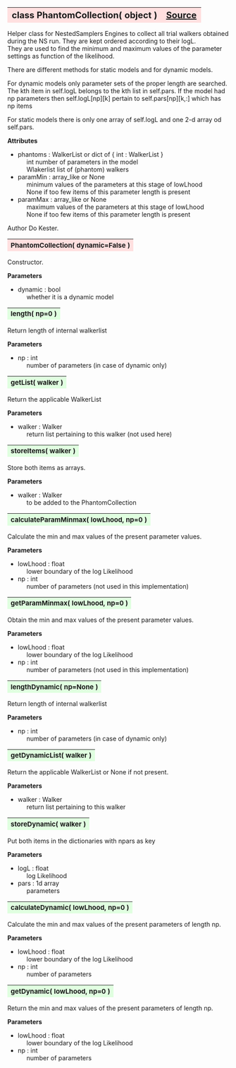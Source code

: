 ---
---
<br><br>

<a name="PhantomCollection"></a>
<table><thead style="background-color:#FFE0E0; width:100%; font-size:20px"><tr><th style="text-align:left">
<strong>class PhantomCollection(</strong> object )</th><th style="text-align:right"><a href=https://github.com/dokester/BayesicFitting/blob/master/BayesicFitting/source/PhantomCollection.py target=_blank>Source</a></th></tr></thead></table>

Helper class for NestedSamplers Engines to collect all trial walkers
obtained during the NS run. They are kept ordered according to their logL.  
They are used to find the minimum and maximum values 
of the parameter settings as function of the likelihood. 

There are different methods for static models and for dynamic models. 

For dynamic models only parameter sets of the proper length are searched.
The kth item in self.logL belongs to the kth list in self.pars.
If the model had np parameters then self.logL[np][k] pertain to 
self.pars[np][k,:] which has np items

For static models there is only one array of self.logL and one 2-d array 
od self.pars.

<b>Attributes</b>

* phantoms  :  WalkerList or dict of { int : WalkerList }
<br>&nbsp;&nbsp;&nbsp;&nbsp; int         number of parameters in the model
<br>&nbsp;&nbsp;&nbsp;&nbsp; Wlakerlist  list of (phantom) walkers
* paramMin  :  array_like or None
<br>&nbsp;&nbsp;&nbsp;&nbsp; minimum values of the parameters at this stage of lowLhood
<br>&nbsp;&nbsp;&nbsp;&nbsp; None if too few items of this parameter length is present
* paramMax  :  array_like or None
<br>&nbsp;&nbsp;&nbsp;&nbsp; maximum values of the parameters at this stage of lowLhood
<br>&nbsp;&nbsp;&nbsp;&nbsp; None if too few items of this parameter length is present


Author       Do Kester.


<a name="PhantomCollection"></a>
<table><thead style="background-color:#FFE0E0; width:100%; font-size:15px"><tr><th style="text-align:left">
<strong>PhantomCollection(</strong> dynamic=False )
</th></tr></thead></table>

Constructor.

<b>Parameters</b>

* dynamic  :  bool
<br>&nbsp;&nbsp;&nbsp;&nbsp; whether it is a dynamic model

<a name="length"></a>
<table><thead style="background-color:#E0FFE0; width:100%; font-size:15px"><tr><th style="text-align:left">
<strong>length(</strong> np=0 ) 
</th></tr></thead></table>
Return length of internal walkerlist

<b>Parameters</b>

* np  :  int
<br>&nbsp;&nbsp;&nbsp;&nbsp; number of parameters (in case of dynamic only)

<a name="getList"></a>
<table><thead style="background-color:#E0FFE0; width:100%; font-size:15px"><tr><th style="text-align:left">
<strong>getList(</strong> walker ) 
</th></tr></thead></table>
Return the applicable WalkerList

<b>Parameters</b>

* walker  :  Walker
<br>&nbsp;&nbsp;&nbsp;&nbsp; return list pertaining to this walker (not used here)

<a name="storeItems"></a>
<table><thead style="background-color:#E0FFE0; width:100%; font-size:15px"><tr><th style="text-align:left">
<strong>storeItems(</strong> walker ) 
</th></tr></thead></table>
Store both items as arrays.

<b>Parameters</b>

* walker  :  Walker
<br>&nbsp;&nbsp;&nbsp;&nbsp; to be added to the PhantomCollection

<a name="calculateParamMinmax"></a>
<table><thead style="background-color:#E0FFE0; width:100%; font-size:15px"><tr><th style="text-align:left">
<strong>calculateParamMinmax(</strong> lowLhood, np=0 )
</th></tr></thead></table>
Calculate the min and max values of the present parameter values.

<b>Parameters</b>

* lowLhood  :  float
<br>&nbsp;&nbsp;&nbsp;&nbsp; lower boundary of the log Likelihood
* np  :  int
<br>&nbsp;&nbsp;&nbsp;&nbsp; number of parameters (not used in this implementation)


<a name="getParamMinmax"></a>
<table><thead style="background-color:#E0FFE0; width:100%; font-size:15px"><tr><th style="text-align:left">
<strong>getParamMinmax(</strong> lowLhood, np=0 )
</th></tr></thead></table>
Obtain the min and max values of the present parameter values.

<b>Parameters</b>

* lowLhood  :  float
<br>&nbsp;&nbsp;&nbsp;&nbsp; lower boundary of the log Likelihood
* np  :  int
<br>&nbsp;&nbsp;&nbsp;&nbsp; number of parameters (not used in this implementation)


<a name="lengthDynamic"></a>
<table><thead style="background-color:#E0FFE0; width:100%; font-size:15px"><tr><th style="text-align:left">
<strong>lengthDynamic(</strong> np=None ) 
</th></tr></thead></table>
Return length of internal walkerlist

<b>Parameters</b>

* np  :  int
<br>&nbsp;&nbsp;&nbsp;&nbsp; number of parameters (in case of dynamic only)

<a name="getDynamicList"></a>
<table><thead style="background-color:#E0FFE0; width:100%; font-size:15px"><tr><th style="text-align:left">
<strong>getDynamicList(</strong> walker ) 
</th></tr></thead></table>
Return the applicable WalkerList or None if not present.

<b>Parameters</b>

* walker  :  Walker
<br>&nbsp;&nbsp;&nbsp;&nbsp; return list pertaining to this walker

<a name="storeDynamic"></a>
<table><thead style="background-color:#E0FFE0; width:100%; font-size:15px"><tr><th style="text-align:left">
<strong>storeDynamic(</strong> walker ) 
</th></tr></thead></table>
Put both items in the dictionaries with npars as key

<b>Parameters</b>

* logL  :  float
<br>&nbsp;&nbsp;&nbsp;&nbsp; log Likelihood 
* pars  :  1d array
<br>&nbsp;&nbsp;&nbsp;&nbsp; parameters

<a name="calculateDynamic"></a>
<table><thead style="background-color:#E0FFE0; width:100%; font-size:15px"><tr><th style="text-align:left">
<strong>calculateDynamic(</strong> lowLhood, np=0 )
</th></tr></thead></table>
Calculate the min and max values of the present parameters of length np.

<b>Parameters</b>

* lowLhood  :  float
<br>&nbsp;&nbsp;&nbsp;&nbsp; lower boundary of the log Likelihood
* np  :  int
<br>&nbsp;&nbsp;&nbsp;&nbsp; number of parameters


<a name="getDynamic"></a>
<table><thead style="background-color:#E0FFE0; width:100%; font-size:15px"><tr><th style="text-align:left">
<strong>getDynamic(</strong> lowLhood, np=0 )
</th></tr></thead></table>
Return the min and max values of the present parameters of length np.

<b>Parameters</b>

* lowLhood  :  float
<br>&nbsp;&nbsp;&nbsp;&nbsp; lower boundary of the log Likelihood
* np  :  int
<br>&nbsp;&nbsp;&nbsp;&nbsp; number of parameters


